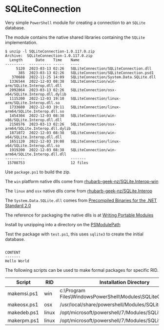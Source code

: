 # SQLiteConnection

Very simple `PowerShell` module for creating a connection to an `SQLite` database.

The module contains the native shared libraries containing the `SQLite` implementation.

```
$ unzip -l SQLiteConnection-1.0.117.0.zip
Archive:  SQLiteConnection-1.0.117.0.zip
  Length      Date    Time    Name
---------  ---------- -----   ----
     5120  2023-03-13 02:26   SQLiteConnection/SQLiteConnection.dll
      385  2023-03-13 02:26   SQLiteConnection/SQLiteConnection.psd1
   370688  2022-11-25 14:09   SQLiteConnection/System.Data.SQLite.dll
  1336544  2022-12-03 08:38   SQLiteConnection/win-arm/SQLite.Interop.dll.dll
  2092864  2023-03-13 02:26   SQLiteConnection/osx-x64/SQLite.Interop.dll.dylib
  1115200  2022-12-03 19:10   SQLiteConnection/linux-arm/SQLite.Interop.dll.so
  1733680  2022-12-03 19:11   SQLiteConnection/linux-arm64/SQLite.Interop.dll.so
  1454304  2022-12-03 08:38   SQLiteConnection/win-x86/SQLite.Interop.dll.dll
  2158576  2023-03-13 02:26   SQLiteConnection/osx-arm64/SQLite.Interop.dll.dylib
  1871072  2022-12-03 08:38   SQLiteConnection/win-x64/SQLite.Interop.dll.dll
  1651120  2022-12-03 19:08   SQLiteConnection/linux-x64/SQLite.Interop.dll.so
  1919200  2022-12-03 08:38   SQLiteConnection/win-arm64/SQLite.Interop.dll.dll
---------                     -------
 15708753                     12 files
 ```

Use `package.ps1` to build the zip.

The `win` platform native dlls come from [rhubarb-geek-nz/SQLite.Interop-win](https://github.com/rhubarb-geek-nz/SQLite.Interop-win)

The `linux` and `osx` native dlls come from [rhubarb-geek-nz/SQLite.Interop](https://github.com/rhubarb-geek-nz/SQLite.Interop)

The `System.Data.SQLite.dll` comes from [Precompiled Binaries for the .NET Standard 2.0](https://system.data.sqlite.org/index.html/doc/trunk/www/downloads.wiki)

The reference for packaging the native dlls is at [Writing Portable Modules](https://learn.microsoft.com/en-us/powershell/scripting/dev-cross-plat/writing-portable-modules?view=powershell-7.3)

Install by unzipping into a directory on the [PSModulePath](https://learn.microsoft.com/en-us/powershell/module/microsoft.powershell.core/about/about_psmodulepath)

Test the package with `test.ps1`, this uses `sqlite3` to create the initial database.

```

CONTENT
-------
Hello World

```

The following scripts can be used to make formal packages for specific RID.

| Script | RID | Installation Directory |
| ------ | --- | ---------------------- |
| makemsi.ps1 | win | c:\Program Files\WindowsPowerShell\Modules\SQLiteConnection |
| makeosx.ps1 | osx | /usr/local/share/powershell/Modules/SQLiteConnection |
| makedeb.ps1 | linux | /opt/microsoft/powershell/7/Modules/SQLiteConnection |
| makerpm.ps1 | linux | /opt/microsoft/powershell/7/Modules/SQLiteConnection |
